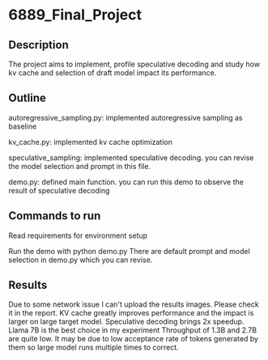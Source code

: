 # 6889_Final_Project

## Description

The project aims to implement, profile speculative decoding and study how kv cache and selection of draft model impact its performance.
## Outline
autoregressive_sampling.py: implemented autoregressive sampling as baseline

kv_cache.py: implemented kv cache optimization

speculative_sampling: implemented speculative decoding. you can revise the model selection and prompt in this file.

demo.py: defined main function. you can run this demo to observe the result of speculative decoding

## Commands to run
Read requirements for environment setup

Run the demo with python demo.py
There are default prompt and model selection in demo.py which you can revise.

## Results

Due to some network issue I can't upload the results images. Please check it in the report.
KV cache greatly improves performance and the impact is larger on large target model. Speculative decoding brings 2x speedup. Llama 7B is the best choice in my experiment Throughput of 1.3B and 2.7B are quite low. It may be due to low acceptance rate of tokens generated by them so large model runs multiple times to correct.
